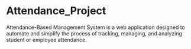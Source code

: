 # Attendance_Project
Attendance-Based Management System is a web application designed to automate and simplify the process of tracking, managing, and analyzing student or employee attendance.
